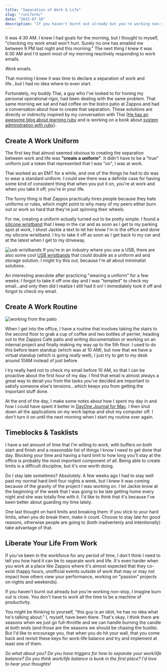 ```yaml
---
title: "Separation of Work & Life"
slug: "/uniform/"
date: "2015-07-10"
description: "If you haven't burnt out already but you're working non-stop, I imagine burn out is close. These are the steps I took to get my life back."
---
```


It was 4:30 AM. I knew I had goals for the morning, but I thought to myself, "checking my work email won't hurt. Surely no one has emailed me between 9 PM last night and this morning." The next thing I knew it was 6:30 AM and I'd spent most of my morning reactively responding to work emails.

_Work_ emails.

That morning I knew it was time to declare a separation of work and life...but I had no idea where to even start.

Fortunately, my buddy Thai, a guy who I've looked to for honing my personal operational rigor, had been dealing with the same problem. That same morning we sat and had coffee on the bistro patio at Zappos and had a conversation about how to create that separation. These solutions are directly or indirectly inspired by my conversation with Thai ([He has an awesome blog about learning ruby](https://thaiwood.io/) and is working on a book about [system adminstration with ruby](https://thaiwood.io/books/ruby-for-system-administrators/)).

## Create A Work Uniform

The first key that almost seemed obvious to creating the separation between work and life was **"create a uniform"**. It didn't have to be a "true" uniform just a token that represented that I was "on", I was at work.

Thai worked as an EMT for a while, and one of the things he had to do was to wear a standard uniform. I could see there was a definite case for having some kind of consistent thing that when you put it on, you're at work and when you take it off, you're in your life.

The funny thing is that Zappos practically hires people because they hate uniforms or rules, which might point to why many of my peers either burn out or work so hard that they're just spinning their wheels.

For me, creating a uniform actually turned out to be pretty simple. I found a [silicone wristband](https://www.reminderband.com/) that I keep in the car and as soon as I get to my parking spot at work, I shoot Jackie a text to let her know I'm in the office and done my silicone wristband. I try to take it off as soon as I get back to my car and at the latest when I get to my driveway.

![usb wristbands](https://ecx.images-amazon.com/images/I/31SJyHRxumL.jpg) If you're in an industry where you use a USB, there are also some cool [USB wristbands](https://www.amazon.com/Wristband-Flash-Memory-Drive-White/dp/B00HSW85V4/ref=pd_sim_147_6?ie=UTF8&refRID=1D1M8X1193AR8Z33V0JH) that could double as a uniform aid and storage solution. I might try this out, because I'm all about minimalist solutions.

An interesting anecdote after practicing "wearing a uniform" for a few weeks: I forgot to take it off one day and I was "tempted" to check my email...and only then did I realize I still had it on! I immediately took it off and forgot to check my email.

## Create A Work Routine

<img class="full align-none" title="working from the patio" alt="working from the patio" src="/img/patio.jpg" />

When I get into the office, I have a routine that involves taking the stairs to the second floor to grab a cup of coffee and two bottles of perrier, heading out to the Zappos Cafe patio and writing documentation or working on an internal project and finally making my way up to the 5th floor. I used to do this before team standup (which was at 10 AM), but now that we have a virtual standup (which is going _really_ well), I just try to get to my desk around 10AM instead of just before.

I try really hard not to check my email before 10 AM, so that I can be proactive about the first hour of my day. I find that email is almost always a great way to derail you from the tasks _you've_ decided are important to satisfy someone else's tensions...which keeps you from getting the important stuff done.

At the end of the day, I make some notes about how I spent my day in and how I could have spent it better in [DayOne Journal for Mac](https://dayoneapp.com/). I then shut down all the applications on my work laptop and shut my computer off. I don't turn it on until the next morning when I start my routine over again.

## Timeblocks & Tasklists

I have a set amount of time that I'm willing to work, with buffers on both start and finish and a _reasonable_ list of things I know I need to get done that day. Blocking your time and having a hard limit to how long you'll stay at the office is probably the most important component of all. Being able to create limits is a difficult discipline, but it's one worth doing.

Do I stay late sometimes? Absolutely. A few weeks ago I had to stay well past my normal hard limit four nights a week, but I knew it was coming because of the gravity of the project I was working on. I let Jackie know at the beginning of the week that I was going to be late getting home every night and she was totally fine with it. I'd like to think that it's because I've been better about guarding my time lately.

One last thought on hard limits and breaking them: If you stick to your hard limits, when you do break them, make it count. Choose to stay late for _good_ reasons, otherwise people are going to (both inadvertenly and intentionally) take advantage of that.

## Liberate Your Life From Work

If you've been in the workforce for any period of time, I don't think I need to tell you how hard it can be to separate work and life. It's even harder when you work at a place like Zappos where it's almost expected that they co-exist (happy hours, unofficial events outside of work that may or may not impact how others view your performance, working on "passion" projects on nights and weekends).

If you haven't burnt out already but you're working non-stop, I imagine burn out is close. You don't have to work all the time to be a machine of productivity.

You might be thinking to yourself, "this guy is an idiot, he has no idea what he's talking about." I, myself, have been there. That's okay. I think there are seasons when we just go full-throttle and we can handle burning the candle at both ends (and those are the seasons we should be chasing the hustle). But I'd like to encourage you, that when you do hit your wall, that you come back and revisit these keys for work-life balance and try and implement at least one of them.

_So what about you? Do you have triggers for how to separate your work/life balance? Do you think work/life balance is bunk in the first place? I'd love to hear your thoughts!_

